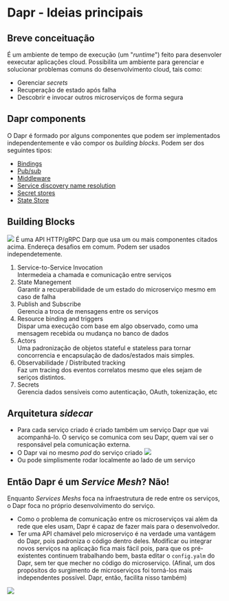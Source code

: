 # Dapr - Ideias principais

## Breve conceituação
É um ambiente de tempo de execução (um "_runtime_") feito para desenvoler eexecutar aplicações cloud.
Possibilita um ambiente para gerenciar e solucionar problemas comuns do desenvolvimento cloud, tais como:
- Gerenciar *secrets*
- Recuperação de estado após falha
- Descobrir e invocar outros microserviços de forma segura

## Dapr components
O Dapr é formado por alguns componentes que podem ser implementados independentemente e vão compor os _building blocks_.
Podem ser dos seguintes tipos:
- [Bindings](https://github.com/dapr/components-contrib/tree/master/bindings)
- [Pub/sub](https://github.com/dapr/components-contrib/tree/master/pubsub)
- [Middleware](https://github.com/dapr/components-contrib/tree/master/middleware)
- [Service discovery name resolution](https://github.com/dapr/components-contrib/tree/master/nameresolution)
- [Secret stores](https://github.com/dapr/components-contrib/tree/master/secretstores)
- [State Store](https://github.com/dapr/components-contrib/tree/master/state)

    
## Building Blocks
![](https://docs.dapr.io/images/building_blocks.png)
É uma API HTTP/gRPC Darp que usa um ou mais componentes citados acima.
Endereça desafios em comum.
Podem ser usados independetemente.

1. Service-to-Service Invocation\
	Intermedeia a chamada e comunicação entre serviços
2. State Manegement\
	Garantir a recuperabilidade de um estado do microserviço mesmo em caso de falha
3. Publish and Subscribe\
	Gerencia a troca de mensagens entre os serviços
4. Resource binding and triggers\
    Dispar uma execução com base em algo observado, como uma mensagem recebida ou mudança no banco de dados
5. Actors\
    Uma padronização de objetos stateful e stateless para tornar concorrencia e encapsulação de dados/estados mais simples.
6. Observabilidade / Distributed tracking\
    Faz um tracing dos eventos correlatos mesmo que eles sejam de seriços distintos.
7. Secrets\
    Gerencia dados sensíveis como autenticação, OAuth, tokenização, etc

## Arquitetura _sidecar_
- Para cada serviço criado é criado também um serviço Dapr que vai acompanhá-lo.
    O serviço se comunica com seu Dapr, quem vai ser o responsável pela comunicação externa.
- O Dapr vai no mesmo _pod_ do serviço criado 
![](https://docs.dapr.io/images/overview-sidecar-kubernetes.png)
- Ou pode simplismente rodar localmente ao lado de um serviço


## Então Dapr é um _Service Mesh_? **Não**!
Enquanto _Services Meshs_ foca na infraestrutura de rede entre os serviços, o Dapr foca no próprio desenvolvimento do serviço.
- Como o problema de comunicação entre os microserviços vai além da rede que eles usam, Dapr é capaz de fazer mais para o desenvolvedor.
- Ter uma API chamável pelo microserviço é na verdade uma vantágem do Dapr, pois padroniza o código dentro deles. Modificar ou integrar novos serviços na aplicação fica mais fácil pois, para que os pré-existentes continuem trabalhando bem, basta editar o `config.yalm` do Dapr, sem ter que mecher no código do microserviço.
    (Afinal, um dos propósitos do surgimento de microserviços foi torná-los mais independentes possível. Dapr, então, facilita nisso também)

![](https://docs.dapr.io/images/service-mesh.png)